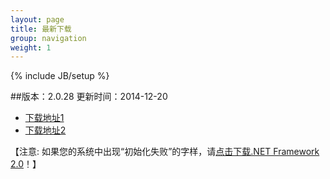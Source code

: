 ```yaml
---
layout: page
title: 最新下载
group: navigation
weight: 1
---
```


{% include JB/setup %}

##版本：2.0.28 更新时间：2014-12-20

  - <a href="http://pan.baidu.com/s/1ntt9kF3" target="_blank">下载地址1</a>
  - <a href="http://www.xphelper.com/xphelper.rar" target="_blank">下载地址2</a>
  
【注意: 如果您的系统中出现“初始化失败”的字样，请<a href="http://download.microsoft.com/download/c/6/e/c6e88215-0178-4c6c-b5f3-158ff77b1f38/NetFx20SP2_x86.exe" target="_blank">点击下载.NET Framework 2.0</a>！】
